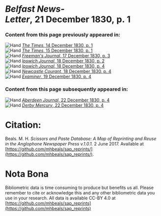 # *Belfast News-Letter*, 21 December 1830, p. 1  
  
### Content from this page previously appeared in:  
![Hand](http://scissorsandpaste.net/wp-content/uploads/2017/06/smallhandpointer.png) [*The Times*, 14 December 1830, p. 1](https://mhbeals.github.io/sap_html/The-Times/The-Times-14-December-1830-p-1)  
![Hand](http://scissorsandpaste.net/wp-content/uploads/2017/06/smallhandpointer.png) [*The Times*, 15 December 1830, p. 1](https://mhbeals.github.io/sap_html/The-Times/The-Times-15-December-1830-p-1)  
![Hand](http://scissorsandpaste.net/wp-content/uploads/2017/06/smallhandpointer.png) [*Freeman's Journal*, 17 December 1830, p. 3](https://mhbeals.github.io/sap_html/Freeman's-Journal/Freeman's-Journal-17-December-1830-p-3)  
![Hand](http://scissorsandpaste.net/wp-content/uploads/2017/06/smallhandpointer.png) [*Ipswich Journal*, 18 December 1830, p. 2](https://mhbeals.github.io/sap_html/Ipswich-Journal/Ipswich-Journal-18-December-1830-p-2)  
![Hand](http://scissorsandpaste.net/wp-content/uploads/2017/06/smallhandpointer.png) [*Ipswich Journal*, 18 December 1830, p. 4](https://mhbeals.github.io/sap_html/Ipswich-Journal/Ipswich-Journal-18-December-1830-p-4)  
![Hand](http://scissorsandpaste.net/wp-content/uploads/2017/06/smallhandpointer.png) [*Newcastle Courant*, 18 December 1830, p. 4](https://mhbeals.github.io/sap_html/Newcastle-Courant/Newcastle-Courant-18-December-1830-p-4)  
![Hand](http://scissorsandpaste.net/wp-content/uploads/2017/06/smallhandpointer.png) [*Examiner*, 19 December 1830, p. 4](https://mhbeals.github.io/sap_html/Examiner/Examiner-19-December-1830-p-4)  
  
### Content from this page subsequently appeared in:  
![Hand](http://scissorsandpaste.net/wp-content/uploads/2017/06/smallhandpointer.png) [*Aberdeen Journal*, 22 December 1830, p. 4](https://mhbeals.github.io/sap_html/Aberdeen-Journal/Aberdeen-Journal-22-December-1830-p-4)  
![Hand](http://scissorsandpaste.net/wp-content/uploads/2017/06/smallhandpointer.png) [*Derby Mercury*, 22 December 1830, p. 4](https://mhbeals.github.io/sap_html/Derby-Mercury/Derby-Mercury-22-December-1830-p-4)  


# Citation: 

Beals. M. H. *Scissors and Paste Database: A Map of Reprinting and Reuse in the Anglophone Newspaper Press v.1.0.1.* 2 June 2017. Available at [https://github.com/mhbeals/sap_reprints/](https://github.com/mhbeals/sap_reprints/). 

# Nota Bona

Bibliometric data is time consuming to produce but benefits us all. Please remember to cite or acknowledge this and any other bibliometric data you use in your research. All data is available CC-BY 4.0 at [https://github.com/mhbeals/sap_reprints](https://github.com/mhbeals/sap_reprints)